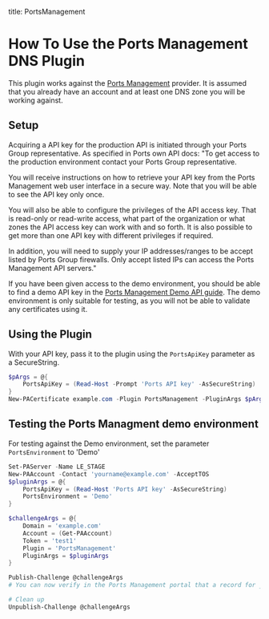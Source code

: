 title: PortsManagement

# How To Use the Ports Management DNS Plugin

This plugin works against the [Ports Management](https://app.ports.management/#/dnsadmin) provider. It is assumed that you already have an account and at least one DNS zone you will be working against.

## Setup

Acquiring a API key for the production API is initiated through your Ports Group representative. As specified in Ports own API docs:
"To get access to the production environment contact your Ports Group representative.

You will receive instructions on how to retrieve your API key from the Ports Management web user interface in a secure way. Note that you will be able to see the API key only once.

You will also be able to configure the privileges of the API access key. That is read-only or read-write access, what part of the organization or what zones the API access key can work with and so forth. It is also possible to get more than one API key with different privileges if required.

In addition, you will need to supply your IP addresses/ranges to be accept listed by Ports Group firewalls. Only accept listed IPs can access the Ports Management API servers."

If you have been given access to the demo environment, you should be able to find a demo API key in the [Ports Management Demo API guide](https://demo.ports.management/pmapi-doc/). The demo environment is only suitable for testing, as you will not be able to validate any certificates using it.

## Using the Plugin

With your API key, pass it to the plugin using the `PortsApiKey` parameter as a SecureString.

```powershell
$pArgs = @{
    PortsApiKey = (Read-Host -Prompt 'Ports API key' -AsSecureString)
}
New-PACertificate example.com -Plugin PortsManagement -PluginArgs $pArgs
```

## Testing the Ports Managment demo environment
For testing against the Demo environment, set the parameter `PortsEnvironment` to 'Demo'
```powershell
Set-PAServer -Name LE_STAGE
New-PAAccount -Contact 'yourname@example.com' -AcceptTOS
$pluginArgs = @{
    PortsApiKey = (Read-Host 'Ports API key' -AsSecureString)
    PortsEnvironment = 'Demo'
}

$challengeArgs = @{
    Domain = 'example.com'
    Account = (Get-PAAccount)
    Token = 'test1'
    Plugin = 'PortsManagement'
    PluginArgs = $pluginArgs
}

Publish-Challenge @challengeArgs
# You can now verify in the Ports Management portal that a record for _acme-challenge has been added to your zone, or use the Get-PortsDnsRecord helper function.

# Clean up
Unpublish-Challenge @challengeArgs

```